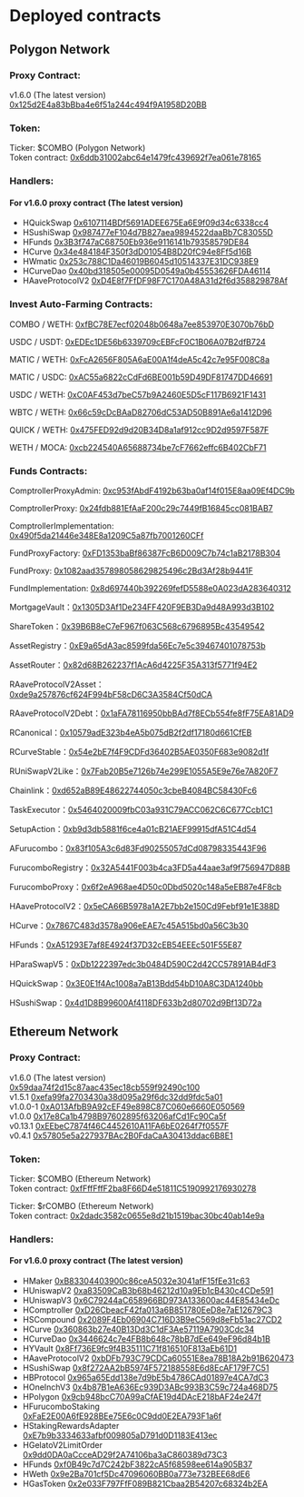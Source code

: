 # Deployed contracts

## Polygon Network

### Proxy Contract:&#x20;

v1.6.0 (The latest version) [0x125d2E4a83bBba4e6f51a244c494f9A1958D20BB](https://polygonscan.com/address/0x125d2e4a83bbba4e6f51a244c494f9a1958d20bb)

### Token:

Ticker: $COMBO (Polygon Network)\
Token contract: [0x6ddb31002abc64e1479fc439692f7ea061e78165](https://polygonscan.com/token/0x6ddb31002abc64e1479fc439692f7ea061e78165)

### Handlers:

#### For v1.6.0 proxy contract (The latest version)

* HQuickSwap [0x6107114BDf5691ADEE675Ea6E9f09d34c6338cc4](https://polygonscan.com/address/0x6107114BDf5691ADEE675Ea6E9f09d34c6338cc4)
* HSushiSwap [0x987477eF104d7B827aea9894522daaBb7C83055D](https://polygonscan.com/address/0x987477eF104d7B827aea9894522daaBb7C83055D)
* HFunds [0x3B3f747aC68750Eb936e9116141b79358579DE84](https://polygonscan.com/address/0x3B3f747aC68750Eb936e9116141b79358579DE84)
* HCurve [0x34e484184F350f3dD01054B8D20fC94e8Ff5d16B](https://polygonscan.com/address/0x34e484184F350f3dD01054B8D20fC94e8Ff5d16B)
* HWmatic [0x253c788C1Da46019B6045d10514337E31DC938E9](https://polygonscan.com/address/0x253c788C1Da46019B6045d10514337E31DC938E9)
* HCurveDao [0x40bd318505e00095D0549a0b45553626FDA46114](https://polygonscan.com/address/0x40bd318505e00095D0549a0b45553626FDA46114)
* HAaveProtocolV2 [0xD4E8f7FfDF98F7C170A48A31d2f6d358829878Af](https://polygonscan.com/address/0xD4E8f7FfDF98F7C170A48A31d2f6d358829878Af)

### Invest Auto-Farming Contracts:

COMBO / WETH: [0xfBC78E7ecf02048b0648a7ee853970E3070b76bD](https://polygonscan.com/address/0xfBC78E7ecf02048b0648a7ee853970E3070b76bD)

USDC / USDT: [0xEDEc1DE56b6339709cEBFcF0C1B06A07B2dfB724](https://polygonscan.com/address/0xEDEc1DE56b6339709cEBFcF0C1B06A07B2dfB724)

MATIC / WETH: [0xFcA2656F805A6aE00A1f4deA5c42c7e95F008C8a](https://polygonscan.com/address/0xFcA2656F805A6aE00A1f4deA5c42c7e95F008C8a)

MATIC / USDC: [0xAC55a6822cCdFd6BE001b59D49DF81747DD46691](https://polygonscan.com/address/0xAC55a6822cCdFd6BE001b59D49DF81747DD46691)

USDC / WETH: [0xC0AF453d7beC57b9A2460E5D5cF117B6921F1431](https://polygonscan.com/address/0xC0AF453d7beC57b9A2460E5D5cF117B6921F1431)

WBTC / WETH: [0x66c59cDcBAaD82706dC53AD50B891Ae6a1412D96](https://polygonscan.com/address/0x66c59cDcBAaD82706dC53AD50B891Ae6a1412D96)

QUICK / WETH: [0x475FED92d9d20B34D8a1af912cc9D2d9597F587F](https://polygonscan.com/address/0x475FED92d9d20B34D8a1af912cc9D2d9597F587F)

WETH / MOCA: [0xcb224540A65688734be7cF7662effc6B402CbF71](https://polygonscan.com/address/0xcb224540A65688734be7cF7662effc6B402CbF71)

### Funds Contracts:

ComptrollerProxyAdmin: [0xc953fAbdF4192b63ba0af14f015E8aa09Ef4DC9b](https://polygonscan.com/address/0xc953fAbdF4192b63ba0af14f015E8aa09Ef4DC9b)

ComptrollerProxy: [0x24fdb881EfAaF200c29c7449fB16845cc081BAB7](https://polygonscan.com/address/0x24fdb881EfAaF200c29c7449fB16845cc081BAB7)

ComptrollerImplementation: [0x490f5da21446e348E8a1209C5a87fb7001260CFf](https://polygonscan.com/address/0x490f5da21446e348E8a1209C5a87fb7001260CFf)

FundProxyFactory: [0xFD1353baBf86387FcB6D009C7b74c1aB2178B304](https://polygonscan.com/address/0xFD1353baBf86387FcB6D009C7b74c1aB2178B304)

FundProxy: [0x1082aad357898058629825496c2Bd3Af28b9441F](https://polygonscan.com/address/0x1082aad357898058629825496c2Bd3Af28b9441F)

FundImplementation: [0x8d697440b392269fefD5588e0A023dA283640312](https://polygonscan.com/address/0x8d697440b392269fefD5588e0A023dA283640312)

MortgageVault：[0x1305D3Af1De234FF420F9EB3Da9d48A993d3B102](https://polygonscan.com/address/0x1305D3Af1De234FF420F9EB3Da9d48A993d3B102)

ShareToken：[0x39B6B8eC7eF967f063C568c6796895Bc43549542](https://polygonscan.com/address/0x39B6B8eC7eF967f063C568c6796895Bc43549542)

AssetRegistry：[0xE9a65dA3ac8599fda56Ec7e5c39467401078753b](https://polygonscan.com/address/0xE9a65dA3ac8599fda56Ec7e5c39467401078753b)

AssetRouter：[0x82d68B262237f1AcA6d4225F35A313f5771f94E2](https://polygonscan.com/address/0x82d68B262237f1AcA6d4225F35A313f5771f94E2)

RAaveProtocolV2Asset：[0xde9a257876cf624F994bF58cD6C3A3584Cf50dCA](https://polygonscan.com/address/0xde9a257876cf624F994bF58cD6C3A3584Cf50dCA)

RAaveProtocolV2Debt：[0x1aFA78116950bbBAd7f8ECb554fe8fF75EA81AD9](https://polygonscan.com/address/0x1aFA78116950bbBAd7f8ECb554fe8fF75EA81AD9)

RCanonical：[0x10579adE323b4eA5b075dB2f2df17180d661CfEB](https://polygonscan.com/address/0x10579adE323b4eA5b075dB2f2df17180d661CfEB)

RCurveStable：[0x54e2bE7f4F9CDFd36402B5AE0350F683e9082d1f](https://polygonscan.com/address/0x54e2bE7f4F9CDFd36402B5AE0350F683e9082d1f)

RUniSwapV2Like：[0x7Fab20B5e7126b74e299E1055A5E9e76e7A820F7](https://polygonscan.com/address/0x7Fab20B5e7126b74e299E1055A5E9e76e7A820F7)

Chainlink：[0xd652aB89E48622744050c3cbeB4084BC58430Fc6](https://polygonscan.com/address/0xd652aB89E48622744050c3cbeB4084BC58430Fc6)

TaskExecutor：[0x5464020009fbC03a931C79ACC062C6C677Ccb1C1](https://polygonscan.com/address/0x5464020009fbC03a931C79ACC062C6C677Ccb1C1)

SetupAction：[0xb9d3db5881f6ce4a01cB21AEF99915dfA51C4d54](https://polygonscan.com/address/0xb9d3db5881f6ce4a01cB21AEF99915dfA51C4d54)

AFurucombo：[0x83f105A3c6d83Fd90255057dCd08798335443F96](https://polygonscan.com/address/0x83f105A3c6d83Fd90255057dCd08798335443F96)

FurucomboRegistry：[0x32A5441F003b4ca3FD5a44aae3af9f756947D88B](https://polygonscan.com/address/0x32A5441F003b4ca3FD5a44aae3af9f756947D88B)

FurucomboProxy：[0x6f2eA968ae4D50c0Dbd5020c148a5eEB87e4F8cb](https://polygonscan.com/address/0x6f2eA968ae4D50c0Dbd5020c148a5eEB87e4F8cb)

HAaveProtocolV2：[0x5eCA66B5978a1A2E7bb2e150Cd9Febf91e1E388D](https://polygonscan.com/address/0x5eCA66B5978a1A2E7bb2e150Cd9Febf91e1E388D)

HCurve：[0x7867C483d3578a906eEAE7c45A515bd0a56C3b30](https://polygonscan.com/address/0x7867C483d3578a906eEAE7c45A515bd0a56C3b30)

HFunds：[0xA51293E7af8E4924f37D32cEB54EEEc501F55E87](https://polygonscan.com/address/0xA51293E7af8E4924f37D32cEB54EEEc501F55E87)

HParaSwapV5：[0xDb1222397edc3b0484D590C2d42CC57891AB4dF3](https://polygonscan.com/address/0xDb1222397edc3b0484D590C2d42CC57891AB4dF3)

HQuickSwap：[0x3E0E1f4Ac1008a7aB13Bdd54bD10A8C3DA1240bb](https://polygonscan.com/address/0x3E0E1f4Ac1008a7aB13Bdd54bD10A8C3DA1240bb)

HSushiSwap：[0x4d1D8B99600Af4118DF633b2d80702d9Bf13D72a](https://polygonscan.com/address/0x4d1D8B99600Af4118DF633b2d80702d9Bf13D72a)

## Ethereum Network

### Proxy Contract:

v1.6.0 (The latest version) [0x59daa74f2d15c87aac435ec18cb559f92490c100](https://etherscan.io/address/0x59daa74f2d15c87aac435ec18cb559f92490c100)\
v1.5.1 [0xefa99fa2703430a38d095a29f6dc32dd9fdc5a01](https://etherscan.io/address/0xefa99fa2703430a38d095a29f6dc32dd9fdc5a01)\
v1.0.0-1 [0xA013AfbB9A92cEF49e898C87C060e6660E050569](https://etherscan.io/address/0xA013AfbB9A92cEF49e898C87C060e6660E050569)\
v1.0.0 [0x17e8Ca1b4798B97602895f63206afCd1Fc90Ca5f](https://etherscan.io/address/0x17e8Ca1b4798B97602895f63206afCd1Fc90Ca5f)\
v0.13.1 [0xEEbeC7874f46C4452610A11FA6bE0264f7f0557F](https://etherscan.io/address/0xeebec7874f46c4452610a11fa6be0264f7f0557f) \
v0.4.1 [0x57805e5a227937BAc2B0FdaCaA30413ddac6B8E1](https://etherscan.io/address/0x57805e5a227937bac2b0fdacaa30413ddac6b8e1)

### Token:

Ticker: $COMBO (Ethereum Network)\
Token contract: [0xfFffFffF2ba8F66D4e51811C5190992176930278](https://etherscan.io/token/0xfFffFffF2ba8F66D4e51811C5190992176930278)

Ticker: $rCOMBO (Ethereum Network)\
Token contract: [0x2dadc3582c0655e8d21b1519bac30bc40ab14e9a](https://etherscan.io/token/0x2dadc3582c0655e8d21b1519bac30bc40ab14e9a#balances)

### Handlers:

#### For v1.6.0 proxy contract (The latest version)

* HMaker [0xB83304403900c86ceA5032e3041afF15fEe31c63](https://etherscan.io/address/0xB83304403900c86ceA5032e3041afF15fEe31c63)
* HUniswapV2 [0xa83509CaB3b68b46212d10a9Eb1cB430c4CDe591](https://etherscan.io/address/0xa83509CaB3b68b46212d10a9Eb1cB430c4CDe591)
* HUniswapV3 [0x6C79244aC658966BD973A133600ac44E85434eDc](https://etherscan.io/address/0x6C79244aC658966BD973A133600ac44E85434eDc)
* HComptroller [0xD26CbeacF42fa013a6B851780EeD8e7aE12679C3](https://etherscan.io/address/0xD26CbeacF42fa013a6B851780EeD8e7aE12679C3)
* HSCompound [0x2089F4Eb06904C716D3B9eC569d8eFb51ac27CD2](https://etherscan.io/address/0x2089F4Eb06904C716D3B9eC569d8eFb51ac27CD2)
* HCurve [0x360863b27e40B13Dd3C1dF3Ae57119A7903Cdc34](https://etherscan.io/address/0x360863b27e40B13Dd3C1dF3Ae57119A7903Cdc34)
* HCurveDao [0x3446624c7e4FB8b648c78bB7dEe649eF96d84b1B](https://etherscan.io/address/0x3446624c7e4FB8b648c78bB7dEe649eF96d84b1B)
* HYVault [0x8Ff736E9fc9f4B35111C71f816510F813aEb61D1](https://etherscan.io/address/0x8Ff736E9fc9f4B35111C71f816510F813aEb61D1)
* HAaveProtocolV2 [0xbDFb793C79CDCa60551E8ea78B18A2b91B620473](https://etherscan.io/address/0xbDFb793C79CDCa60551E8ea78B18A2b91B620473)
* HSushiSwap [0x8f272AA2bB5974F572188558E6d8EcAF179F7C51](https://etherscan.io/address/0x8f272AA2bB5974F572188558E6d8EcAF179F7C51)
* HBProtocol [0x965a65Edd138e7d9bE5b4786CAd01897e4CA7dC3](https://etherscan.io/address/0x965a65Edd138e7d9bE5b4786CAd01897e4CA7dC3)
* HOneInchV3 [0x4b87B1eA636Ec939D3ABc993B3C59c724a468D75](https://etherscan.io/address/0x4b87B1eA636Ec939D3ABc993B3C59c724a468D75)
* HPolygon [0x9cb948bcC70A99aCfAE19d4DAcE218bAF24e247f](https://etherscan.io/address/0x9cb948bcC70A99aCfAE19d4DAcE218bAF24e247f)
* HFurucomboStaking [0xFaE2E00A6fE928BEe75E6c0C9dd0E2EA793F1a6f](https://etherscan.io/address/0xFaE2E00A6fE928BEe75E6c0C9dd0E2EA793F1a6f)
* HStakingRewardsAdapter [0xE7b9b3334633afbf009805aD791d0D1183E413ec](https://etherscan.io/address/0xE7b9b3334633afbf009805aD791d0D1183E413ec)
* HGelatoV2LimitOrder [0x9dd0DA0aCcceAD29f2A74106ba3aC860389d73C3](https://etherscan.io/address/0x9dd0DA0aCcceAD29f2A74106ba3aC860389d73C3)
* HFunds [0xf0B49c7d7C242bF3822cA5f68598ee614a905B37](https://etherscan.io/address/0xf0B49c7d7C242bF3822cA5f68598ee614a905B37)
* HWeth [0x9e2Ba701cf5Dc47096060BB0a773e732BEE68dE6](https://etherscan.io/address/0x9e2Ba701cf5Dc47096060BB0a773e732BEE68dE6)
* HGasToken [0x2e033F797FfF089B821Cbaa2B54207c68324b2EA](https://etherscan.io/address/0x2e033F797FfF089B821Cbaa2B54207c68324b2EA)
